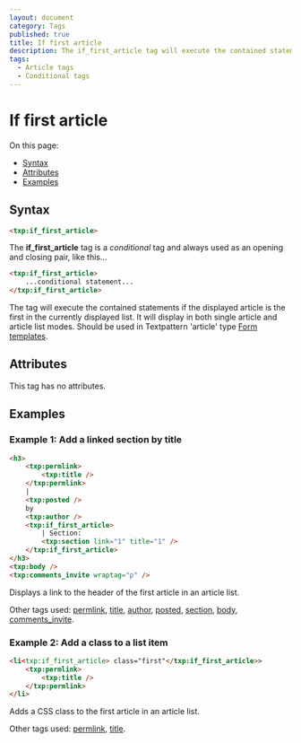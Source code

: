```yaml
---
layout: document
category: Tags
published: true
title: If first article
description: The if_first_article tag will execute the contained statements if the displayed article is the first in the list.
tags:
  - Article tags
  - Conditional tags
---
```


# If first article

On this page:

* [Syntax](#syntax)
* [Attributes](#attributes)
* [Examples](#examples)

## Syntax

~~~ html
<txp:if_first_article>
~~~

The **if_first_article** tag is a *conditional* tag and always used as an opening and closing pair, like this...

~~~ html
<txp:if_first_article>
    ...conditional statement...
</txp:if_first_article>
~~~

The tag will execute the contained statements if the displayed article is the first in the currently displayed list. It will display in both single article and article list modes. Should be used in Textpattern 'article' type [Form templates](http://docs.textpattern.io/themes/form-templates-explained).

## Attributes

This tag has no attributes.

## Examples

### Example 1: Add a linked section by title

~~~ html
<h3>
    <txp:permlink>
        <txp:title />
    </txp:permlink>
    |
    <txp:posted />
    by
    <txp:author />
    <txp:if_first_article>
        | Section:
        <txp:section link="1" title="1" />
    </txp:if_first_article>
</h3>
<txp:body />
<txp:comments_invite wraptag="p" />
~~~

Displays a link to the header of the first article in an article list.

Other tags used: [permlink](permlink), [title](title), [author](author), [posted](posted), [section](section), [body](body), [comments_invite](comments_invite).

### Example 2: Add a class to a list item

~~~ html
<li<txp:if_first_article> class="first"</txp:if_first_article>>
    <txp:permlink>
        <txp:title />
    </txp:permlink>
</li>
~~~

Adds a CSS class to the first article in an article list.

Other tags used: [permlink](permlink), [title](title).
